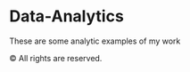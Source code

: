 # Data-Analytics

These are some analytic examples of my work

:copyright: All rights are reserved.

